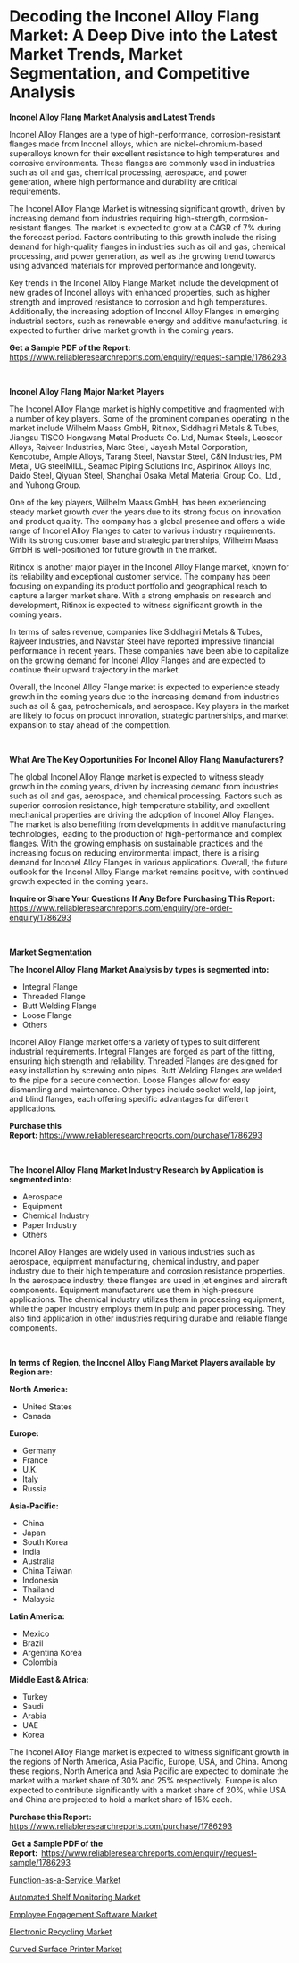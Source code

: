 <p><h1>Decoding the Inconel Alloy Flang Market: A Deep Dive into the Latest Market Trends, Market Segmentation, and Competitive Analysis</h1></p><p><strong>Inconel Alloy Flang Market Analysis and Latest Trends</strong></p>
<p><p>Inconel Alloy Flanges are a type of high-performance, corrosion-resistant flanges made from Inconel alloys, which are nickel-chromium-based superalloys known for their excellent resistance to high temperatures and corrosive environments. These flanges are commonly used in industries such as oil and gas, chemical processing, aerospace, and power generation, where high performance and durability are critical requirements.</p><p>The Inconel Alloy Flange Market is witnessing significant growth, driven by increasing demand from industries requiring high-strength, corrosion-resistant flanges. The market is expected to grow at a CAGR of 7% during the forecast period. Factors contributing to this growth include the rising demand for high-quality flanges in industries such as oil and gas, chemical processing, and power generation, as well as the growing trend towards using advanced materials for improved performance and longevity.</p><p>Key trends in the Inconel Alloy Flange Market include the development of new grades of Inconel alloys with enhanced properties, such as higher strength and improved resistance to corrosion and high temperatures. Additionally, the increasing adoption of Inconel Alloy Flanges in emerging industrial sectors, such as renewable energy and additive manufacturing, is expected to further drive market growth in the coming years.</p></p>
<p><strong>Get a Sample PDF of the Report:&nbsp;</strong> <a href="https://www.reliableresearchreports.com/enquiry/request-sample/1786293">https://www.reliableresearchreports.com/enquiry/request-sample/1786293</a></p>
<p>&nbsp;</p>
<p><strong>Inconel Alloy Flang Major Market Players</strong></p>
<p><p>The Inconel Alloy Flange market is highly competitive and fragmented with a number of key players. Some of the prominent companies operating in the market include Wilhelm Maass GmbH, Ritinox, Siddhagiri Metals & Tubes, Jiangsu TISCO Hongwang Metal Products Co. Ltd, Numax Steels, Leoscor Alloys, Rajveer Industries, Marc Steel, Jayesh Metal Corporation, Kencotube, Ample Alloys, Tarang Steel, Navstar Steel, C&N Industries, PM Metal, UG steelMILL, Seamac Piping Solutions Inc, Aspirinox Alloys Inc, Daido Steel, Qiyuan Steel, Shanghai Osaka Metal Material Group Co., Ltd., and Yuhong Group.</p><p>One of the key players, Wilhelm Maass GmbH, has been experiencing steady market growth over the years due to its strong focus on innovation and product quality. The company has a global presence and offers a wide range of Inconel Alloy Flanges to cater to various industry requirements. With its strong customer base and strategic partnerships, Wilhelm Maass GmbH is well-positioned for future growth in the market.</p><p>Ritinox is another major player in the Inconel Alloy Flange market, known for its reliability and exceptional customer service. The company has been focusing on expanding its product portfolio and geographical reach to capture a larger market share. With a strong emphasis on research and development, Ritinox is expected to witness significant growth in the coming years.</p><p>In terms of sales revenue, companies like Siddhagiri Metals & Tubes, Rajveer Industries, and Navstar Steel have reported impressive financial performance in recent years. These companies have been able to capitalize on the growing demand for Inconel Alloy Flanges and are expected to continue their upward trajectory in the market.</p><p>Overall, the Inconel Alloy Flange market is expected to experience steady growth in the coming years due to the increasing demand from industries such as oil & gas, petrochemicals, and aerospace. Key players in the market are likely to focus on product innovation, strategic partnerships, and market expansion to stay ahead of the competition.</p></p>
<p>&nbsp;</p>
<p><strong>What Are The Key Opportunities For Inconel Alloy Flang Manufacturers?</strong></p>
<p><p>The global Inconel Alloy Flange market is expected to witness steady growth in the coming years, driven by increasing demand from industries such as oil and gas, aerospace, and chemical processing. Factors such as superior corrosion resistance, high temperature stability, and excellent mechanical properties are driving the adoption of Inconel Alloy Flanges. The market is also benefiting from developments in additive manufacturing technologies, leading to the production of high-performance and complex flanges. With the growing emphasis on sustainable practices and the increasing focus on reducing environmental impact, there is a rising demand for Inconel Alloy Flanges in various applications. Overall, the future outlook for the Inconel Alloy Flange market remains positive, with continued growth expected in the coming years.</p></p>
<p><strong>Inquire or Share Your Questions If Any Before Purchasing This Report:</strong> <a href="https://www.reliableresearchreports.com/enquiry/pre-order-enquiry/1786293">https://www.reliableresearchreports.com/enquiry/pre-order-enquiry/1786293</a></p>
<p>&nbsp;</p>
<p><strong>Market Segmentation</strong></p>
<p><strong>The Inconel Alloy Flang Market Analysis by types is segmented into:</strong></p>
<p><ul><li>Integral Flange</li><li>Threaded Flange</li><li>Butt Welding Flange</li><li>Loose Flange</li><li>Others</li></ul></p>
<p><p>Inconel Alloy Flange market offers a variety of types to suit different industrial requirements. Integral Flanges are forged as part of the fitting, ensuring high strength and reliability. Threaded Flanges are designed for easy installation by screwing onto pipes. Butt Welding Flanges are welded to the pipe for a secure connection. Loose Flanges allow for easy dismantling and maintenance. Other types include socket weld, lap joint, and blind flanges, each offering specific advantages for different applications.</p></p>
<p><strong>Purchase this Report:&nbsp;</strong><a href="https://www.reliableresearchreports.com/purchase/1786293">https://www.reliableresearchreports.com/purchase/1786293</a></p>
<p>&nbsp;</p>
<p><strong>The Inconel Alloy Flang Market Industry Research by Application is segmented into:</strong></p>
<p><ul><li>Aerospace</li><li>Equipment</li><li>Chemical Industry</li><li>Paper Industry</li><li>Others</li></ul></p>
<p><p>Inconel Alloy Flanges are widely used in various industries such as aerospace, equipment manufacturing, chemical industry, and paper industry due to their high temperature and corrosion resistance properties. In the aerospace industry, these flanges are used in jet engines and aircraft components. Equipment manufacturers use them in high-pressure applications. The chemical industry utilizes them in processing equipment, while the paper industry employs them in pulp and paper processing. They also find application in other industries requiring durable and reliable flange components.</p></p>
<p>&nbsp;</p>
<p><strong>In terms of Region, the Inconel Alloy Flang Market Players available by Region are:</strong></p>
<p>
    <p> <strong> North America: </strong>
        <ul>
            <li>United States</li>
            <li>Canada</li>
        </ul>
        </p> 
    <p> <strong> Europe: </strong>
        <ul>
            <li>Germany</li>
            <li>France</li>
            <li>U.K.</li>
            <li>Italy</li>
            <li>Russia</li>
        </ul>
        </p> 
    <p> <strong> Asia-Pacific: </strong>
        <ul>
            <li>China</li>
            <li>Japan</li>
            <li>South Korea</li>
            <li>India</li>
            <li>Australia</li>
            <li>China Taiwan</li>
            <li>Indonesia</li>
            <li>Thailand</li>
            <li>Malaysia</li>
        </ul>
        </p> 
    <p> <strong> Latin America: </strong>
        <ul>
            <li>Mexico</li>
            <li>Brazil</li>
            <li>Argentina Korea</li>
            <li>Colombia</li>
        </ul>
        </p> 
    <p> <strong> Middle East & Africa: </strong>
        <ul>
            <li>Turkey</li>
            <li>Saudi</li>
            <li>Arabia</li>
            <li>UAE</li>
            <li>Korea</li>
        </ul>
    </p>
    </p>
<p><p>The Inconel Alloy Flange market is expected to witness significant growth in the regions of North America, Asia Pacific, Europe, USA, and China. Among these regions, North America and Asia Pacific are expected to dominate the market with a market share of 30% and 25% respectively. Europe is also expected to contribute significantly with a market share of 20%, while USA and China are projected to hold a market share of 15% each.</p></p>
<p><strong>Purchase this Report: </strong><a href="https://www.reliableresearchreports.com/purchase/1786293">https://www.reliableresearchreports.com/purchase/1786293</a></p>
<p>&nbsp;<strong>Get a Sample PDF of the Report:&nbsp;&nbsp;</strong><a href="https://www.reliableresearchreports.com/enquiry/request-sample/1786293">https://www.reliableresearchreports.com/enquiry/request-sample/1786293</a></p>
<p><strong></strong></p>
<p><p><a href="https://medium.com/@loririce03/analyzing-function-as-a-service-market-global-industry-perspective-and-forecast-2024-to-2031-12522050c32b">Function-as-a-Service Market</a></p><p><a href="https://github.com/mharielmesa/Market-Research-Report-List-2/blob/main/automated-shelf-monitoring-market.md">Automated Shelf Monitoring Market</a></p><p><a href="https://medium.com/@loririce03/employee-engagement-software-market-furnishes-information-on-market-share-market-trends-and-a576c714684e">Employee Engagement Software Market</a></p><p><a href="https://medium.com/@catherinemartinez15/electronic-recycling-market-size-reveals-the-best-marketing-channels-in-global-industry-567e91e084c9">Electronic Recycling Market</a></p><p><a href="https://github.com/dringals/Market-Research-Report-List-2/blob/main/curved-surface-printer-market.md">Curved Surface Printer Market</a></p></p>